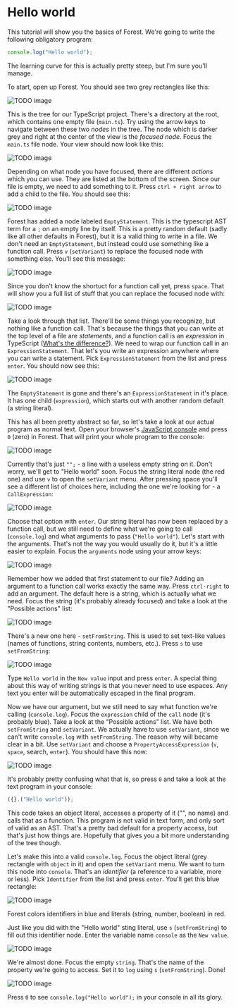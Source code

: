 # Hello world

This tutorial will show you the basics of Forest. We're going to write the following obligatory program:

```typescript
console.log("Hello world");
```

The learning curve for this is actually pretty steep, but I'm sure you'll manage.

To start, open up Forest. You should see two grey rectangles like this:

![TODO image](./TODO.png)

This is the tree for our TypeScript project. There's a directory at the root, which contains one empty file (`main.ts`). Try using the arrow keys to navigate between these two _nodes_ in the tree. The node which is darker grey and right at the center of the view is the _focused node_. Focus the `main.ts` file node. Your view should now look like this:

![TODO image](./TODO.png)

Depending on what node you have focused, there are different _actions_ which you can use. They are listed at the bottom of the screen. Since our file is empty, we need to add something to it. Press `ctrl + right arrow` to add a child to the file. You should see this:

![TODO image](./TODO.png)

Forest has added a node labeled `EmptyStatement`. This is the typescript AST term for a `;` on an empty line by itself. This is a pretty random default (sadly like all other defaults in Forest), but it is a valid thing to write in a file. We don't need an `EmptyStatement`, but instead could use something like a function call. Press `v` (`setVariant`) to replace the focused node with something else. You'll see this message:

![TODO image](./TODO.png)

Since you don't know the shortuct for a function call yet, press `space`. That will show you a full list of stuff that you can replace the focused node with:

![TODO image](./TODO.png)

Take a look through that list. There'll be some things you recognize, but nothing like a function call. That's because the things that you can write at the top level of a file are _statements_, and a function call is an _expression_ in TypeScript ([What's the difference?](https://stackoverflow.com/questions/12703214/javascript-difference-between-a-statement-and-an-expression)). We need to wrap our function call in an `ExpressionStatement`. That let's you write an expression anywhere where you can write a statement. Pick `ExpressionStatement` from the list and press `enter`. You should now see this:

![TODO image](./TODO.png)

The `EmptyStatement` is gone and there's an `ExpressionStatement` in it's place. It has one child (`expression`), which starts out with another random default (a string literal).

This has all been pretty abstract so far, so let's take a look at our actual program as normal text. Open your browser's [JavaScript console](https://balsamiq.com/support/faqs/browserconsole/) and press `0` (zero) in Forest. That will print your whole program to the console:

![TODO image](./TODO.png)

Currently that's just `"";` - a line with a useless empty string on it. Don't worry, we'll get to "Hello world" soon. Focus the string literal node (the red one) and use `v` to open the `setVariant` menu. After pressing space you'll see a different list of choices here, including the one we're looking for - a `CallExpression`:

![TODO image](./TODO.png)

Choose that option with `enter`. Our string literal has now been replaced by a function call, but we still need to define what we're going to call (`console.log`) and what arguments to pass (`"Hello world"`). Let's start with the arguments. That's not the way you would usually do it, but it's a little easier to explain. Focus the `arguments` node using your arrow keys:

![TODO image](./TODO.png)

Remember how we added that first statement to our file? Adding an argument to a function call works exactly the same way. Press `ctrl-right` to add an argument. The default here is a string, which is actually what we need. Focus the string (it's probably already focused) and take a look at the "Possible actions" list:

![TODO image](./TODO.png)

There's a new one here - `setFromString`. This is used to set text-like values (names of functions, string contents, numbers, etc.). Press `s` to use `setFromString`:

![TODO image](./TODO.png)

Type `Hello world` in the `New value` input and press `enter`. A special thing about this way of writing strings is that you never need to use espaces. Any text you enter will be automatically escaped in the final program.

Now we have our argument, but we still need to say what function we're calling (`console.log`). Focus the `expression` child of the `call` node (it's probably blue). Take a look at the "Possible actions" list. We have both `setFromString` and `setVariant`. We actually have to use `setVariant`, since we can't write `console.log` with `setFromString`. The reason why will became clear in a bit. Use `setVariant` and choose a `PropertyAccessExpression` (`v`, `space`, search, `enter`). You should have this now:

![TODO image](./TODO.png)

It's probably pretty confusing what that is, so press `0` and take a look at the text program in your console:

```typescript
({}.("Hello world"));
```

This code takes an object literal, accesses a property of it ("", no name) and calls that as a function. This program is not valid in text form, and only sort of valid as an AST. That's a pretty bad default for a property access, but that's just how things are. Hopefully that gives you a bit more understanding of the tree though.

Let's make this into a valid `console.log`. Focus the object literal (grey rectangle with `object` in it) and open the `setVariant` menu. We want to turn this node into `console`. That's an _identifier_ (a reference to a variable, more or less). Pick `Identifier` from the list and press `enter`. You'll get this blue rectangle:

![TODO image](./TODO.png)

Forest colors identifiers in blue and literals (string, number, boolean) in red.

Just like you did with the "Hello world" sting literal, use `s` (`setFromString`) to fill out this identifier node. Enter the variable name `console` as the `New value`.

![TODO image](./TODO.png)

We're almost done. Focus the empty `string`. That's the name of the property we're going to access. Set it to `log` using `s` (`setFromString`). Done!

![TODO image](./TODO.png)

Press `0` to see `console.log("Hello world");` in your console in all its glory.

